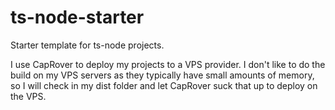 # ts-node-starter
Starter template for ts-node projects.

I use CapRover to deploy my projects to a VPS provider. I don't like to do the build on my VPS servers as they typically have small amounts of memory, so I will check in my dist folder and let CapRover suck that up to deploy on the VPS.
